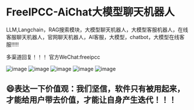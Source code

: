 # FreeIPCC-AiChat大模型聊天机器人
LLM,Langchain，RAG搜索模块，大模型聊天机器人，大模型客服机器人，在线客服聊天机器人，官网聊天机器人，AI客服，大模型，chatbot，大模型在线客服!!!!!

多渠道回复！！！
官方WeChat:freeipcc

![image](https://github.com/user-attachments/assets/11493b99-3697-4fa5-90d0-6313a9845673)
![image](https://github.com/user-attachments/assets/6b01ae59-143d-42c5-bac0-9d395b39d1e8)
![image](https://github.com/user-attachments/assets/32ad35f1-665c-4f6d-94ae-4b77ba9a6825)
![image](https://github.com/user-attachments/assets/e756eb4a-b0d2-4873-a8b6-e7defad7c88f)
![image](https://github.com/user-attachments/assets/f16a5a47-389a-49c9-8d30-d0699f8e06da)

## 😄表达一下价值观：我们坚信，软件只有被用起来，才能给用户带去价值，才能让自身产生迭代！！！
